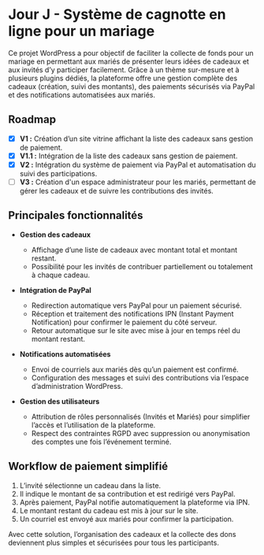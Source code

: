 # Jour J - Système de cagnotte en ligne pour un mariage

Ce projet WordPress a pour objectif de faciliter la collecte de fonds pour un mariage en permettant aux mariés de présenter leurs idées de cadeaux et aux invités d’y participer facilement. Grâce à un thème sur-mesure et à plusieurs plugins dédiés, la plateforme offre une gestion complète des cadeaux (création, suivi des montants), des paiements sécurisés via PayPal et des notifications automatisées aux mariés.

## Roadmap

-   [x] **V1 :** Création d’un site vitrine affichant la liste des cadeaux sans gestion de paiement.
-   [x] **V1.1 :** Intégration de la liste des cadeaux sans gestion de paiement.
-   [x] **V2 :** Intégration du système de paiement via PayPal et automatisation du suivi des participations.
-   [ ] **V3 :** Création d'un espace administrateur pour les mariés, permettant de gérer les cadeaux et de suivre les contributions des invités.

## Principales fonctionnalités

-   **Gestion des cadeaux**

    -   Affichage d’une liste de cadeaux avec montant total et montant restant.
    -   Possibilité pour les invités de contribuer partiellement ou totalement à chaque cadeau.

-   **Intégration de PayPal**

    -   Redirection automatique vers PayPal pour un paiement sécurisé.
    -   Réception et traitement des notifications IPN (Instant Payment Notification) pour confirmer le paiement du côté serveur.
    -   Retour automatique sur le site avec mise à jour en temps réel du montant restant.

-   **Notifications automatisées**

    -   Envoi de courriels aux mariés dès qu’un paiement est confirmé.
    -   Configuration des messages et suivi des contributions via l’espace d’administration WordPress.

-   **Gestion des utilisateurs**
    -   Attribution de rôles personnalisés (Invités et Mariés) pour simplifier l’accès et l’utilisation de la plateforme.
    -   Respect des contraintes RGPD avec suppression ou anonymisation des comptes une fois l’événement terminé.

## Workflow de paiement simplifié

1. L’invité sélectionne un cadeau dans la liste.
2. Il indique le montant de sa contribution et est redirigé vers PayPal.
3. Après paiement, PayPal notifie automatiquement la plateforme via IPN.
4. Le montant restant du cadeau est mis à jour sur le site.
5. Un courriel est envoyé aux mariés pour confirmer la participation.

Avec cette solution, l’organisation des cadeaux et la collecte des dons deviennent plus simples et sécurisées pour tous les participants.

